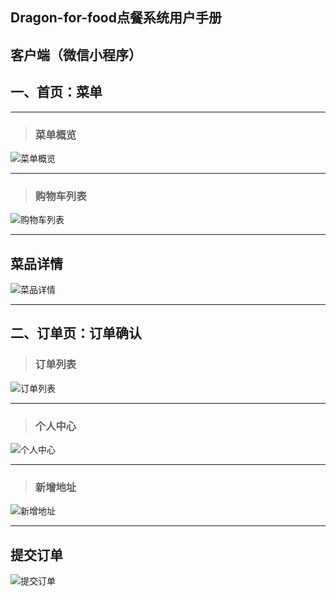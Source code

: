 ## Dragon-for-food点餐系统用户手册

## 客户端（微信小程序）

## 一、首页：菜单
* * *
> ### 菜单概览

![菜单概览](https://github.com/uml163/UML/blob/master/pictures/images/UI%20Design%20images/菜单概览.png)
- - -
> ### 购物车列表

![购物车列表](https://github.com/uml163/UML/blob/master/pictures/images/UI%20Design%20images/购物车列表.png)
- - -

## 菜品详情

![菜品详情](https://github.com/uml163/UML/blob/master/pictures/images/UI%20Design%20images/菜品详情.png)
- - -
## 二、订单页：订单确认

> ### 订单列表

![订单列表](https://github.com/uml163/UML/blob/master/pictures/images/UI%20Design%20images/订单列表.png)
_ _ _
> ### 个人中心

![个人中心](https://github.com/uml163/UML/blob/master/pictures/images/UI%20Design%20images/个人中心.png)
_ _ _
> ### 新增地址

![新增地址](https://github.com/uml163/UML/blob/master/pictures/images/UI%20Design%20images/选择地址.png)
_ _ _

## 提交订单
![提交订单](https://github.com/uml163/UML/blob/master/pictures/images/UI%20Design%20images/提交订单.png)
